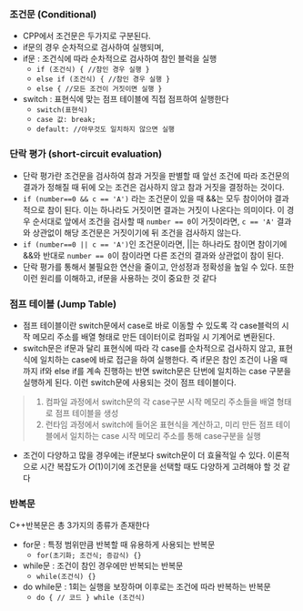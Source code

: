 ### 조건문 (Conditional)
- CPP에서 조건문은 두가지로 구분된다.
- if문의 경우 순차적으로 검사하여 실행되며, 
- if문 : 조건식에 따라 순차적으로 검사하여 참인 블럭을 실행
  - `if (조건식) { //참인 경우 실행 }` 
  - `else if (조건식) { //참인 경우 실행 }`
  - `else { //모든 조건이 거짓이면 실행 }`
- switch : 표현식에 맞는 점프 테이블에 직접 점프하여 실행한다
  - `switch(표현식)`
  - `case 값: break;`
  - `default: //아무것도 일치하지 않으면 실행`


### 단락 평가 (short-circuit evaluation)
- 단락 평가란 조건문을 검사하여 참과 거짓을 판별할 때 앞선 조건에 따라 조건문의 결과가 정해질 때 뒤에 오는 조건은 검사하지 않고 참과 거짓을 결정하는 것이다.
- `if (number==0 && c == 'A')` 라는 조건문이 있을 때 &&는 모두 참이어야 결과적으로 참이 된다. 이는 하나라도 거짓이면 결과는 거짓이 나온다는 의미이다. 이 경우 순서대로 앞에서 조건을 검사할 때 `number == 0`이 거짓이라면, `c == 'A'` 결과와 상관없이 해당 조건문은 거짓이기에 뒤 조건을 검사하지 않는다.
- `if (number==0 || c == 'A')`인 조건문이라면, ||는 하나라도 참이면 참이기에 &&와 반대로 `number == 0`이 참이라면 다른 조건의 결과와 상관없이 참이 된다.
- 단락 평가를 통해서 불필요한 연산을 줄이고, 안성정과 정확성을 높일 수 있다. 또한 이런 원리를 이해하고, if문을 사용하는 것이 중요한 것 같다


### 점프 테이블 (Jump Table)
- 점프 테이블이란 switch문에서 case로 바로 이동할 수 있도록 각 case블럭의 시작 메모리 주소를 배열 형태로 만든 데이터이로 컴파일 시 기계어로 변환된다.
- switch문은 if문과 달리 표현식에 따라 각 case를 순차적으로 검사하지 않고, 표현식에 일치하는 case에 바로 접근을 하여 실행한다. 즉 if문은 참인 조건이 나올 때 까지 if와 else if를 계속 진행하는 반면 switch문은 단번에 일치하는 case 구분을 실행하게 된다. 이런 switch문에 사용되는 것이 점프 테이블이다.
>1. 컴파일 과정에서 switch문의 각 case구분 시작 메모리 주소들을 배열 형태로 점프 테이블을 생성
>2. 런타임 과정에서 switch에 들어온 표현식을 계산하고, 미리 만든 점프 테이블에서 일치하는 case 시작 메모리 주소를 통해 case구분을 실행
- 조건이 다양하고 많을 경우에는 if문보다 switch문이 더 효율적일 수 있다. 이론적으로 시간 복잡도가 $O(1)$이기에 조건문을 선택할 때도 다양하게 고려해야 할 것 같다


### 반복문
C++반복문은 총 3가지의 종류가 존재한다
- for문 : 특정 범위만큼 반복할 때 유용하게 사용되는 반복문
	- `for(초기화; 조건식; 증감식) {}`
- while문 : 조건이 참인 경우에만 반복되는 반복문
	- `while(조건식) {}`
- do while문 : 1회는 실행을 보장하며 이후로는 조건에 따라 반복하는 반복문
	- `do { // 코드 } while (조건식)`



